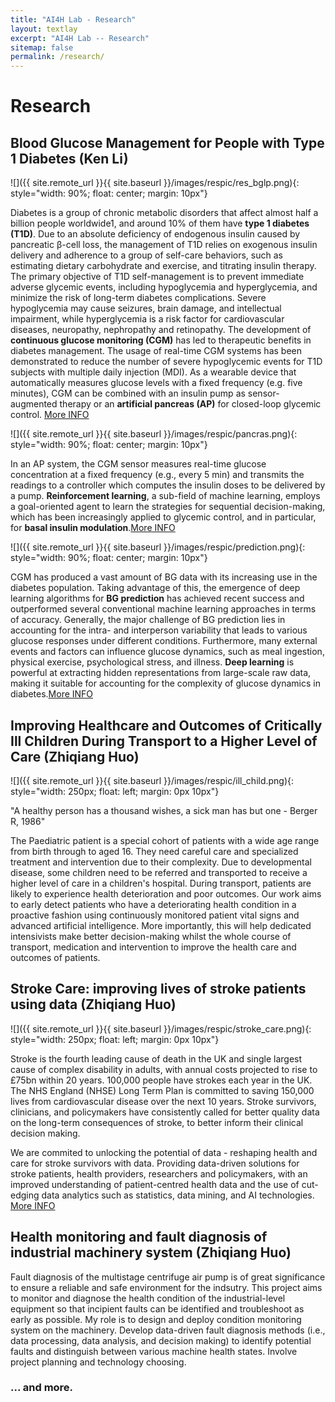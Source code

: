```yaml
---
title: "AI4H Lab - Research"
layout: textlay
excerpt: "AI4H Lab -- Research"
sitemap: false
permalink: /research/
---
```


# Research

## Blood Glucose Management for People with Type 1 Diabetes (Ken Li)
![]({{ site.remote_url }}{{ site.baseurl }}/images/respic/res_bglp.png){: style="width: 90%; float: center; margin: 10px"}

Diabetes is a group of chronic metabolic disorders that affect almost half a billion people worldwide1, and around 10% of them have **type 1 diabetes (T1D)**. Due to an absolute deficiency of endogenous insulin caused by pancreatic β-cell loss, the management of T1D relies on exogenous insulin delivery and adherence to a group of self-care behaviors, such as estimating dietary carbohydrate and exercise, and titrating insulin therapy. The primary objective of T1D self-management is to prevent immediate adverse glycemic events, including hypoglycemia and hyperglycemia, and minimize the risk of long-term diabetes complications. Severe hypoglycemia may cause seizures, brain damage, and intellectual impairment, while hyperglycemia is a risk factor for cardiovascular diseases, neuropathy, nephropathy and retinopathy. The development of **continuous glucose monitoring (CGM)** has led to therapeutic benefits in diabetes management. The usage of real-time CGM systems has been demonstrated to reduce the number of severe hypoglycemic events for T1D subjects with multiple daily injection (MDI). As a wearable device that automatically measures glucose levels with a fixed frequency (e.g. five minutes), CGM can be combined with an insulin pump as sensor-augmented therapy or an **artificial pancreas (AP)** for closed-loop glycemic control. [More INFO](https://www.nature.com/articles/s41746-022-00626-5)


![]({{ site.remote_url }}{{ site.baseurl }}/images/respic/pancras.png){: style="width: 90%; float: center; margin: 10px"}

In an AP system, the CGM sensor measures real-time glucose concentration at a fixed frequency (e.g., every 5 min) and transmits the readings to a controller which computes the insulin doses to be delivered by a pump. **Reinforcement learning**, a sub-field of machine learning, employs a goal-oriented agent to learn the strategies for sequential decision-making, which has been increasingly applied to glycemic control, and in particular, for **basal insulin modulation**.[More INFO](https://www.mdpi.com/1424-8220/20/18/5058)

![]({{ site.remote_url }}{{ site.baseurl }}/images/respic/prediction.png){: style="width: 90%; float: center; margin: 10px"}

CGM has produced a vast amount of BG data with its increasing use in the diabetes population. Taking advantage of this, the emergence of deep learning algorithms for **BG prediction** has achieved recent success and outperformed several conventional machine learning approaches in terms of accuracy. Generally, the major challenge of BG prediction lies in accounting for the intra- and interperson variability that leads to various glucose responses under different conditions. Furthermore, many external events and factors can influence glucose dynamics, such as meal ingestion, physical exercise, psychological stress, and illness. **Deep learning** is powerful at extracting hidden representations from large-scale raw data, making it suitable for accounting for the complexity of glucose dynamics in diabetes.[More INFO](http://ceur-ws.org/Vol-2675/paper15.pdf)

## Improving Healthcare and Outcomes of Critically Ill Children During Transport to a Higher Level of Care (Zhiqiang Huo)
![]({{ site.remote_url }}{{ site.baseurl }}/images/respic/ill_child.png){: style="width: 250px; float: left; margin: 0px  10px"}

"A healthy person has a thousand wishes, a sick man has but one - Berger R, 1986"

The Paediatric patient is a special cohort of patients with a wide age range from birth through to aged 16. They need careful care and specialized treatment and intervention due to their complexity. Due to developmental disease, some children need to be referred and transported to receive a higher level of care in a children's hospital. During transport, patients are likely to experience health deterioration and poor outcomes. Our work aims to early detect patients who have a deteriorating health condition in a proactive fashion using continuously monitored patient vital signs and advanced artificial intelligence. More importantly, this will help dedicated intensivists make better decision-making whilst the whole course of transport, medication and intervention to improve the health care and outcomes of patients.

## Stroke Care: improving lives of stroke patients using data (Zhiqiang Huo)

![]({{ site.remote_url }}{{ site.baseurl }}/images/respic/stroke_care.png){: style="width: 250px; float: left; margin: 0px  10px"}

Stroke is the fourth leading cause of death in the UK and single largest cause of complex disability in adults, with annual costs projected to rise to £75bn within 20 years. 100,000 people have strokes each year in the UK. The NHS England (NHSE) Long Term Plan is committed to saving 150,000 lives from cardiovascular disease over the next 10 years. Stroke survivors, clinicians, and policymakers have consistently called for better quality data on the long-term consequences of stroke, to better inform their clinical decision making.

We are commited to unlocking the potential of data - reshaping health and care for stroke survivors with data. Providing data-driven solutions for stroke patients, health providers, researchers and policymakers, with an improved understanding of patient-centred health data and the use of cut-edging data analytics such as statistics, data mining, and AI technologies. [More INFO](http://strokecare.uk)


## Health monitoring and fault diagnosis of industrial machinery system (Zhiqiang Huo)
 
Fault diagnosis of the multistage centrifuge air pump is of great significance to ensure a reliable and safe environment for the indsutry. This project aims to monitor and diagnose the health condition of the industrial-level equipment so that incipient faults can be identified and troubleshoot as early as possible. My role is to design and deploy condition monitoring system on the machinery. Develop data-driven fault diagnosis methods (i.e., data processing, data analysis, and decision making) to identify potential faults and distinguish between various machine health states. Involve project planning and technology choosing.

<!-- Our overarching goal is to explore and understand new quantum states of electronic matter on the atomic scale. To do so, we use and develop novel spectroscopic-imaging scanning tunneling microscopy (SI-STM) tools to visualize the relevant quantum mechanical degrees of freedom.

Our goal is to build instruments and develop techniques that enable us to address the questions we find most interesting. This is possible thanks also to Milan's broad background with different research themes and technologies: he learned his trade in [Seamus Davis’ SI-STM lab](http://davisgroup.lassp.cornell.edu/) and with [Felix Baumberger](http://dpmc.unige.ch/gr_baumberger/index.html), and later moved as an [ETH fellow](http://www.ethfellows.ethz.ch/) to [Andreas Wallraff’s qudev lab](http://www.qudev.ethz.ch/) where he investigated coupled cavity arrays in circuit QED. We further have group members with different background and interests, working together on physics and instrumentation.

Here are some themes and techniques that we currently work on:

**Scanning tunneling noise spectroscopy (STNS).** We have developed a novel cryogenic MHz amplifier that allows us to measure not only the average tunneling current, but also its fluctuation! This has many applications: one can detect the fluctuations of the electronic states, peculiar tunneling processes, and shot noise. We have used this instrument to discover charge trapping in the insulating layer of the cuprates, connected to the c-axis mystery, and to measure the doubling of the charge due to Andreev processes to the superfluid in a lead sample.


**Mott physics and high-temperature superconductivity.** Questions of interest include: (i), How does the Mott state collapse upon doping and how is this related to the complex phase diagram of high-temperature superconductors? (ii), What is the strange metal phase seen in correlated electron systems? Is this an exotic long-range entangled state? What is the mechanism of dissipation in that state? (iii), Why is the transition temperature in high-temperature superconductors so high? We have worked on iridates, rhodates, and cuprates.

**Nanofabricated "Smart Tips"**.
![]({{ site.remote_url }}{{ site.baseurl }}/images/respic/SmartTip.png){: style="width: 250px; float: left; margin: 0px  10px"}
One of the  projects back from my job-proposal is to develop nanofabricated STM tips. The idea behind these “smart tips” is to use the technologies that were developed over decades in nanofabrication and make them available for scanning probe by using a nano-device instead of the traditional STM tungsten tip. One gains the flexibility of using different functionalities that are known from the fields of nanofabrication and mesoscopic physics. We are collaborating with the group Simon Groeblacher at TU Delft to realize this concept, benefitting from their unparalleled micro/nano fabrication know how.  A prototype of a smart tip is shown to the left. See publications in Microsyst Nanoeng, Nanotechnology, and PRB.

**Josephson STM.** Josephson STM has the ability to gain insight into spatial variations of the order parameter, or superfluid density. We have managed to, for the first time, use JSTM with atomic resolution on a quantum material.
We have used atomic-resolution Josephson scanning tunneling microscopy to reveal a strongly inhomogeneous superfluid in the iron-based superconductor FeTe0.55Se0.45. The results and their implications are published in Nature.

We also detected and investigated a quite particular YSR state in the same material.

**Ultra-stable SI-STM instrument.**  ![]({{ site.remote_url }}{{ site.baseurl }}/images/respic/STMHead.png){: style="width: 250px; float: right; margin: 0px 10px"}
For SI-STM, having the most stable STM head is key. We have used finite element simulations, good choices in material science, and craftsmanship to build the most stable STM head in the world, to our knowledge. See publication in RSI.


**Strange Metals.** The strange metal phase might be the most mysterious phase of high-temperature superconductors. Here, the electrical resistivity grows linearly with temperature T in large areas of the phase diagram, with a mean free path that diminishes to a fraction of the interatomic distance. T-linear resistivity is often associated with quantum critical points and marginal-Fermi-liquid physics. In strange metals, the mystery seems to go even further: we deal with something that looks like a quantum critical phase over an extended range of the phase diagram instead of cumulating in a point. There exists no consistent theory for strange metals, leading to more adventurous new approaches including the holographic theories that use insights from gravity to explain strange metals (a recent textbook on this was written by our colleagues at Leiden University, Schalm and Zaanen).
We are part of the 'Strange Metal consortium NL' that includes the groups of Hussey, Golden, van Heumen, Zaanen, Schalm, Stoof and Vandoren. 

**Magnetic fluctuations and electron spin resonance.**
![]({{ site.remote_url }}{{ site.baseurl }}/images/respic/SpinFluc.png){: style="width: 70%; float: center; margin: 10px"}

**Twisted bilayer graphene and other material with super-periodicities.**
We have proposed that artificial super-periodicities can lead to improved superconductivity, both because of increased density of states and because of phase space arguments (see image from our SciPost publication below). Perhaps for different reasons, twisted bilayer graphene has been shown to superconduct! We are investigate this material with the groups of Efetov, Baumberger, and van der Molen.

![]({{ site.remote_url }}{{ site.baseurl }}/images/respic/SciPost.png){: style="width: 70%; float: center; margin: 0px"} -->

### ... and more.
